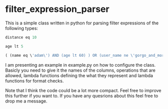 # filter_expression_parser
This is a simple class written in python for parsing filter expressions of the following types:
```python
distance eq 10
```
```python
age lt 5
```
```python
( (name eq \'adam\') AND (age lt 60) ) OR (user_name ne \'gorgo_and_mormo\')
```

I am presenting an example in example.py on how to configure the class. Basicly you need to give it the names of the columns, operations that are allowed, lambda functions defining the what they represent and lambda functions for format checks.

Note that I think the code could be a lot more compact. Feel free to improve this further if you want to. If you have any quesrions about this feel free to drop me a message.